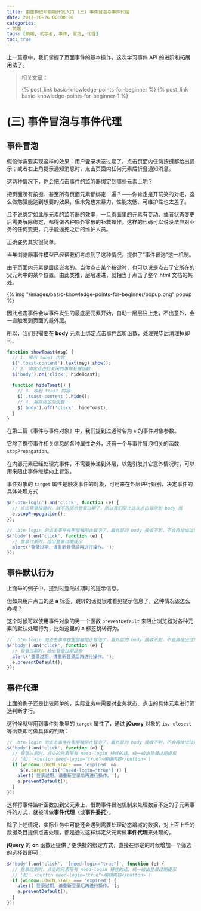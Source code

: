 ```yaml
---
title: 由重构进阶前端开发入门 (三) 事件冒泡与事件代理
date: 2017-10-26 00:00:00
categories:
- 前端
tags: [前端, 初学者, 事件, 冒泡, 代理]
toc: true
---
```


上一篇章中，我们掌握了页面事件的基本操作，这次学习事件 API 的进阶和拓展用法了。

<!-- more -->

> 相关文章：
>
> {% post_link basic-knowledge-points-for-beginner %}
> {% post_link basic-knowledge-points-for-beginner-1 %}

# (三) 事件冒泡与事件代理

## 事件冒泡

假设你需要实现这样的效果：用户登录状态过期了，点击页面内任何按键都给出提示；或者右上角提示通知消息时，点击页面内任何元素后折叠通知消息。

这两种情况下，你会把点击事件的监听器绑定到哪些元素上呢？

把页面所有按键、甚至所有页面元素都绑定一遍？——你肯定是开玩笑的对吧，这么做勉强能达到想要的效果，但未免也太暴力，性能太低、可维护性也太差了。

且不说绑定如此多元素的监听器的效率，一旦页面里的元素有变动、或者状态变更后需要解除绑定，都得做各种额外零散的补救操作。这样的代码可以说没法应对业务的任何变更，几乎能逼死之后的维护人员。

正确姿势其实很简单。

当年浏览器事件模型已经帮我们考虑到了这种情况，提供了“事件冒泡”这一机制。

由于页面内元素是层级嵌套的。当你点击某个按键时，也可以说是点击了它所在的父元素中的某个位置。由此类推，层层递进，就相当于点击了整个 html 文档的某处。

{% img "/images/basic-knowledge-points-for-beginner/popup.png" popup %}

因此点击事件会从事件发生的最底层元素开始，自动一层层往上走，不出意外，会一直触发到页面的最外层。

所以，我们只需要在 **body** 元素上绑定点击事件监听函数，处理完毕后清理掉即可。

```javascript
function showToast(msg) {
  // 1. 展示 toast 内容
  $('.toast-content').text(msg).show();
  // 2. 绑定点击后关闭的事件处理函数
  $('body').on('click', hideToast);
  
  function hideToast() {
    // 3. 收起 toast 内容
    $('.toast-content').hide();
    // 4. 解除绑定的函数
    $('body').off('click', hideToast);
  }
}
```

在第二篇《事件与事件对象》中，我们提到过通常名为 `e` 的事件对象参数。

它除了携带事件相关信息的各种属性之外，还有一个与事件冒泡相关的函数 `stopPropagation`。

在内部元素已经处理完事件，不需要传递到外层，以免引发其它意外情况时，可以用来阻止事件继续向上冒泡。

事件对象的 `target` 属性是触发事件的对象，可用来在外层进行甄别，决定事件的具体处理方式

```javascript
$('.btn-login').on('click', function (e) {
  // 点击登录按键时，就不用提示登录过期了，所以我们阻止这次点击冒泡到 body 层
  e.stopPropagation();
});

// .btn-login 的点击事件在里层被阻止冒泡了，最外层的 body 接收不到，不会再给出过期提示
$('body').on('click', function (e) {
  // 登录过期时，给出登录过期提示
  alert('登录过期，请重新登录后再进行操作。');
});
```



## 事件默认行为

上面举的例子中，提到过登陆过期时的提示信息。

但如果用户点击的是 **a** 标签，跳转的话就很难看见提示信息了，这种情况该怎么办呢？

这个时候可以使用事件对象的另一个函数 `preventDefault` 来阻止浏览器对各种元素的默认处理行为，比如这里的 **a** 标签跳转行为。

```javascript
// .btn-login 的点击事件在里层被阻止冒泡了，最外层的 body 接收不到，不会再给出过期提示
$('body').on('click', function (e) {
  // 登录过期时，给出登录过期提示
  alert('登录过期，请重新登录后再进行操作。');
  e.preventDefault();
});
```


## 事件代理

上面的例子还是比较简单的，实际业务中需要对业务状态、点击的具体元素进行筛选判断才行。

这时候就得用到事件对象里的 `target` 属性了，通过 **jQuery** 对象的 `is`、`closest` 等函数即可做具体的判断：

```javascript
// .btn-login 的点击事件在里层被阻止冒泡了，最外层的 body 接收不到，不会再给出过期提示
$('body').on('click', function (e) {
  // 登录过期时，点击的元素带有 need-login 特性的话，统一给出登录过期提示
  // (如：`<button need-login="true">编辑内容</button>`)
  if (window.LOGIN_STATE === 'expired' && 
     $(e.target).is('[need-login="true"]')) {
    alert('登录过期，请重新登录后再进行操作。');
    e.preventDefault();
  }
});
```

这样将事件监听函数加到父元素上，借助事件冒泡机制来处理数目不定的子元素事件的方式，就被叫做**事件代理**（或**事件委托**）。

除了上述情况，实际业务中可能还会遇到需要处理动态增减的数据，对上百上千的数据条目提供点击处理，都是通过这样绑定父元素做**事件代理**来处理的。

**jQuery** 的 **on** 函数还提供了更快捷的绑定方式，直接在绑定的时候增加一个筛选的选择器即可：

```javascript
$('body').on('click', '[need-login="true"]', function (e) {
  // 登录过期时，点击的元素带有 need-login 特性的话，统一给出登录过期提示
  // (如：`<button need-login="true">编辑内容</button>`)
  if (window.LOGIN_STATE === 'expired') {
    alert('登录过期，请重新登录后再进行操作。');
    e.preventDefault();
  }  
});
```

